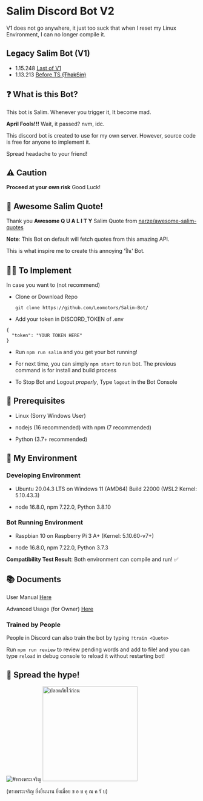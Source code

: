 # Salim Discord Bot V2

V1 does not go anywhere, it just too suck that when I reset my Linux Environment, I can no longer compile it.

## Legacy Salim Bot (V1)

- 1.15.248 [Last of V1](https://github.com/Leomotors/Salim-Bot/releases/tag/1.15.248)
- 1.13.213 [Before TS ~~(ThakSin)~~](https://github.com/Leomotors/Salim-Bot/releases/tag/1.13.213)

## ❓ What is this Bot?

This bot is Salim. Whenever you trigger it, It become mad.

**April Fools!!!** Wait, it passed? nvm, idc.

This discord bot is created to use for my own server. However, source code is free for anyone to implement it.

Spread headache to your friend!

## ⚠️ Caution

**Proceed at your own risk** Good Luck!

## 🤝 Awesome Salim Quote!

Thank you **Awesome Q U A L I T Y** Salim Quote from [narze/awesome-salim-quotes](https://github.com/narze/awesome-salim-quotes)

**Note**: This Bot on default will fetch quotes from this amazing API.

This is what inspire me to create this annoying 'ปั่น' Bot.

## 👨‍💻 To Implement

In case you want to (not recommend)

- Clone or Download Repo

  ```git clone https://github.com/Leomotors/Salim-Bot/```
  
- Add your token in DISCORD_TOKEN of .env

```
{
  "token": "YOUR TOKEN HERE" 
}
```

- Run ```npm run salim``` and you get your bot running!

- For next time, you can simply ```npm start``` to run bot. The previous command is for install and build process

- To Stop Bot and Logout *properly*, Type `logout` in the Bot Console

## 🌿 Prerequisites

- Linux (Sorry Windows User)

- nodejs (16 recommended) with npm (7 recommended)

- Python (3.7+ recommended)

## 🌳 My Environment

### Developing Environment

- Ubuntu 20.04.3 LTS on Windows 11 (AMD64) Build 22000 (WSL2 Kernel: 5.10.43.3)

- node 16.8.0, npm 7.22.0, Python 3.8.10

### Bot Running Environment

- Raspbian 10 on Raspberry Pi 3 A+ (Kernel: 5.10.60-v7+)

- node 16.8.0, npm 7.22.0, Python 3.7.3

**Compatibility Test Result**: Both environment can compile and run! ✅

## 📚 Documents

User Manual [Here](./docs/user_manual.md)

Advanced Usage (for Owner) [Here](./docs/advanced.md)

### Trained by People

People in Discord can also train the bot by typing `!train <Quote>`

Run ```npm run review``` to review pending words and add to file! and you can type `reload` in debug console to reload it without restarting bot!

## 🙏 Spread the hype!

<img src="./docs/long-live-hm-queen.jpg" alt="#ทรงพระเจริญ">

<img src="./docs/SAFETY_FIRST.jpg" alt="ปลอดภัยไว้ก่อน" height=250px>

(ทรงพระเจริญ ยิ่งยืนนาน ยิ่งเมื่อย ข อ บ คุ ณ ค รั บ)
